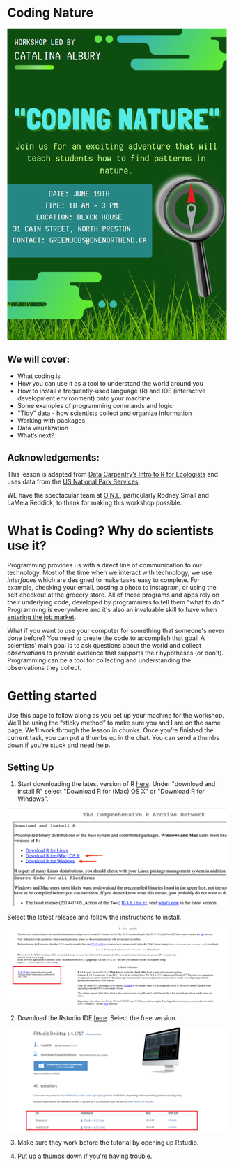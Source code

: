 # Coding Nature

![Coding Nature Poster](https://github.com/alburycatalina/Coding-Nature/blob/main/images/codingnature.png)


## We will cover:

+ What coding is
+ How you can use it as a tool to understand the world around you
+ How to install a frequently-used language (R) and IDE (interactive development environment) onto your machine 
+ Some examples of programming commands and logic
+ "Tidy" data - how scientists collect and organize information
+ Working with packages
+ Data visualization
+ What’s next?

## Acknowledgements:
This lesson is adapted from [Data Carpentry’s Intro to R for Ecologists](https://datacarpentry.org/R-ecology-lesson/) and uses data from the [US National Park Services](https://www.nps.gov/subjects/gisandmapping/tools-and-data.htm). 

WE have the spectacular team at [O.N.E](https://www.onenorthend.ca/), particularly Rodney Small and LaMeia Reddick, to thank for making this workshop possible. 


# What is Coding? Why do scientists use it?

Programming provides us with a direct line of communication to our technology. Most of the time when we interact with technology, we use *interfaces* which are designed to make tasks easy to complete. For example, checking your email, posting a photo to instagram, or using the self checkout at the grocery store. All of these programs and apps rely on their underlying code, developed by programmers to tell them "what to do." Programming is everywhere and it's also an invaluable skill to have when [entering the job market](https://www.fastcompany.com/3060883/why-coding-is-the-job-skill-of-the-future-for-everyone). 

What if you want to use your computer for something that someone's never done before? You need to create the code to accomplish that goal! A scientists' main goal is to ask questions about the world and collect *observations* to provide evidence that supports their hypotheses (or don't). Programming can be a tool for collecting and understanding the observations they collect. 



# Getting started

 Use this page to follow along as you set up your machine for the workshop. We’ll be using the “sticky method” to make sure you and I are on the same page. We’ll work through the lesson in chunks. Once you’re finished the current task, you can put a thumbs up in the chat. You can send a thumbs down if you're stuck and need help.
 
 
 ## Setting Up
 
1. Start downloading the latest version of R [here](https://cloud.r-project.org). Under "download and install R" select "Download R for (Mac) OS X" or "Download R for Windows".

  ![Download R](https://github.com/alburycatalina/Coding-Nature/blob/main/images/download_r.png)

Select the latest release and follow the instructions to install.

  ![Install R](https://github.com/alburycatalina/Coding-Nature/blob/main/images/download_r2.png)

2. Download the Rstudio IDE [here](https://www.rstudio.com/products/rstudio/download/#download). Select the free version.

  ![Install Rstudio](https://github.com/alburycatalina/Coding-Nature/blob/main/images/download_r3.png)

3. Make sure they work before the tutorial by opening up Rstudio. 

4. Put up a thumbs down if you're having trouble. 






